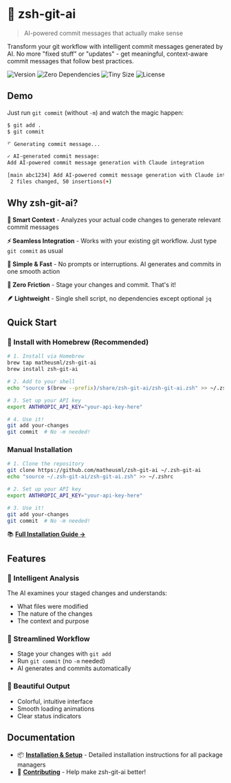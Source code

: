 # 🤖 zsh-git-ai

> AI-powered commit messages that actually make sense

Transform your git workflow with intelligent commit messages generated by AI. No more "fixed stuff" or "updates" - get meaningful, context-aware commit messages that follow best practices.

<img src="https://img.shields.io/github/v/release/matheusml/zsh-git-ai?label=version&color=yellow" alt="Version"> <img src="https://img.shields.io/badge/dependencies-zero-brightgreen" alt="Zero Dependencies"> <img src="https://img.shields.io/badge/size-<5KB-blue" alt="Tiny Size"> <img src="https://img.shields.io/github/license/matheusml/zsh-git-ai?color=lightgrey" alt="License">

## Demo

Just run `git commit` (without `-m`) and watch the magic happen:

```bash
$ git add .
$ git commit

⠋ Generating commit message...

✓ AI-generated commit message:
Add AI-powered commit message generation with Claude integration

[main abc1234] Add AI-powered commit message generation with Claude integration
 2 files changed, 50 insertions(+)
```

## Why zsh-git-ai?

**🧠 Smart Context** - Analyzes your actual code changes to generate relevant commit messages

**⚡ Seamless Integration** - Works with your existing git workflow. Just type `git commit` as usual

**🎨 Simple & Fast** - No prompts or interruptions. AI generates and commits in one smooth action

**🚀 Zero Friction** - Stage your changes and commit. That's it!

**🪶 Lightweight** - Single shell script, no dependencies except optional `jq`

## Quick Start

### 🍺 Install with Homebrew (Recommended)

```bash
# 1. Install via Homebrew
brew tap matheusml/zsh-git-ai
brew install zsh-git-ai

# 2. Add to your shell
echo "source $(brew --prefix)/share/zsh-git-ai/zsh-git-ai.zsh" >> ~/.zshrc

# 3. Set up your API key
export ANTHROPIC_API_KEY="your-api-key-here"

# 4. Use it!
git add your-changes
git commit  # No -m needed!
```

### Manual Installation

```bash
# 1. Clone the repository
git clone https://github.com/matheusml/zsh-git-ai ~/.zsh-git-ai
echo "source ~/.zsh-git-ai/zsh-git-ai.zsh" >> ~/.zshrc

# 2. Set up your API key
export ANTHROPIC_API_KEY="your-api-key-here"

# 3. Use it!
git add your-changes
git commit  # No -m needed!
```

📚 **[Full Installation Guide →](INSTALL.md)**


## Features

### 🎯 Intelligent Analysis
The AI examines your staged changes and understands:
- What files were modified
- The nature of the changes
- The context and purpose

### 🚀 Streamlined Workflow
- Stage your changes with `git add`
- Run `git commit` (no `-m` needed)
- AI generates and commits automatically

### 🎨 Beautiful Output
- Colorful, intuitive interface
- Smooth loading animations
- Clear status indicators

## Documentation

- 📦 **[Installation & Setup](INSTALL.md)** - Detailed installation instructions for all package managers
- 🤝 **[Contributing](CONTRIBUTING.md)** - Help make zsh-git-ai better!
